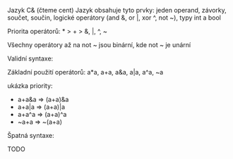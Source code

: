 Jazyk C& (čteme cent)
Jazyk obsahuje tyto prvky: jeden operand, závorky, součet, součin, logické operátory (and &, or |, xor ^, not ~), typy int a bool

Priorita operátorů: * > + > &, |, ^, ~

Všechny operátory až na not ~ jsou binární, kde not ~ je unární 

Validní syntaxe:

Základní použití operátorů:
a*a, a+a, a&a, a|a, a^a, ~a

ukázka priority:
- a+a&a => (a+a)&a
- a+a|a => (a+a)|a
- a+a^a => (a+a)^a
- ~a+a => ~(a+a)

Špatná syntaxe:

TODO
